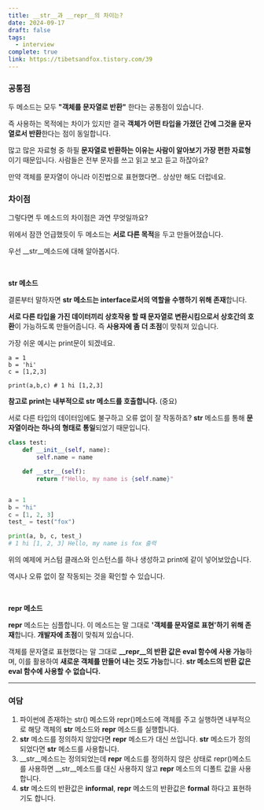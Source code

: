 ```yaml
---
title: __str__과 __repr__의 차이는?
date: 2024-09-17
draft: false
tags:
  - interview
complete: true
link: https://tibetsandfox.tistory.com/39
---
```

### **공통점**

두 메소드는 모두 **"객체를 문자열로 반환"** 한다는 공통점이 있습니다.

즉 사용하는 목적에는 차이가 있지만 결국 **객체가 어떤 타입을 가졌던 간에 그것을 문자열로서 반환**한다는 점이 동일합니다.

많고 많은 자료형 중 하필 **문자열로 반환하는 이유는 사람이 알아보기 가장 편한 자료형**이기 때문입니다. 사람들은 전부 문자를 쓰고 읽고 보고 듣고 하잖아요?

만약 객체를 문자열이 아니라 이진법으로 표현했다면.. 상상만 해도 더럽네요.

### **차이점**

그렇다면 두 메소드의 차이점은 과연 무엇일까요?

위에서 잠깐 언급했듯이 두 메소드는 **서로 다른 목적**을 두고 만들어졌습니다.

우선 __str__메소드에 대해 알아봅시다.

​

**__str__ 메소드**

결론부터 말하자면 **__str__ 메소드는 interface로서의 역할을 수행하기 위해 존재**합니다.

**서로 다른 타입을 가진 데이터끼리 상호작용 할 때 문자열로 변환시킴으로서 상호간의 호환**이 가능하도록 만들어줍니다. 즉 **사용자에 좀 더 초점**이 맞춰져 있습니다.

가장 쉬운 예시는 print문이 되겠네요.

```
a = 1
b = 'hi'
c = [1,2,3]

print(a,b,c) # 1 hi [1,2,3]
```

**참고로 print는 내부적으로 str 메소드를 호출합니다.** (중요)

서로 다른 타입의 데이터임에도 불구하고 오류 없이 잘 작동하죠? __str__ 메소드를 통해 **문자열이라는 하나의 형태로 통일**되었기 때문입니다.

```python
class test:
    def __init__(self, name):
        self.name = name

    def __str__(self):
        return f"Hello, my name is {self.name}"


a = 1
b = "hi"
c = [1, 2, 3]
test_ = test("fox")

print(a, b, c, test_)
# 1 hi [1, 2, 3] Hello, my name is fox 출력
```

위의 예제에 커스텀 클래스와 인스턴스를 하나 생성하고 print에 같이 넣어보았습니다.

역시나 오류 없이 잘 작동되는 것을 확인할 수 있습니다.

​

**__repr__ 메소드**

__repr__ 메소드는 심플합니다. 이 메소드는 말 그대로 **'객체를 문자열로 표현'하기 위해 존재**합니다. **개발자에 초점**이 맞춰져 있습니다.

객체를 문자열로 표현했다는 말 그대로 **__repr__의 반환 값은 eval 함수에 사용 가능**하며, 이를 활용하여 **새로운 객체를 만들어 내는 것도 가능**합니다. **__str__ 메소드의 반환 값은 eval 함수에 사용할 수 없습니다.**

---
### **여담**
1. 파이썬에 존재하는 str() 메소드와 repr()메소드에 객체를 주고 실행하면 내부적으로 해당 객체의 __str__ 메소드와 __repr__ 메소드를 실행합니다.
2. __str__ 메소드를 정의하지 않았다면 __repr__ 메소드가 대신 쓰입니다. __str__ 메소드가 정의되었다면 __str__ 메소드를 사용합니다.
3. __str__메소드는 정의되었는데 __repr__ 메소드를 정의하지 않은 상태로 repr()메소드를 사용하면 __str__메소드를 대신 사용하지 않고 __repr__ 메소드의 디폴트 값을 사용합니다.
4. __str__ 메소드의 반환값은 **informal**, __repr__ 메소드의 반환값은 **formal** 하다고 표현하기도 합니다.